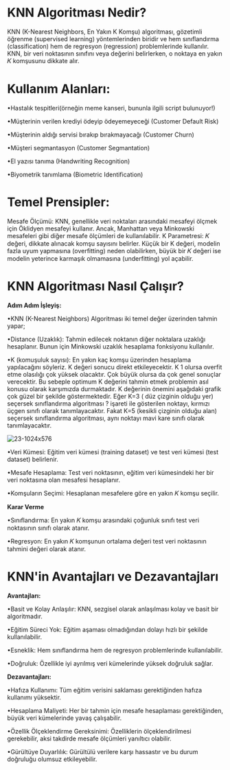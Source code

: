 # KNN Algoritması Nedir?
KNN (K-Nearest Neighbors, En Yakın K Komşu) algoritması, gözetimli öğrenme (supervised learning) yöntemlerinden biridir ve hem sınıflandırma (classification) hem de regresyon (regression) problemlerinde kullanılır. 
KNN, bir veri noktasının sınıfını veya değerini belirlerken, o noktaya en yakın 𝐾 komşusunu dikkate alır.

# Kullanım Alanları:

•Hastalık tespitleri(örneğin meme kanseri, bununla ilgili script bulunuyor!)

•Müşterinin verilen krediyi ödeyip ödeyemeyeceği (Customer Default Risk)

•Müşterinin aldığı servisi bırakıp bırakmayacağı (Customer Churn)

•Müşteri segmantasyon (Customer Segmantation)

•El yazısı tanıma (Handwriting Recognition)

•Biyometrik tanımlama (Biometric Identification)


# Temel Prensipler:
Mesafe Ölçümü: KNN, genellikle veri noktaları arasındaki mesafeyi ölçmek için Öklidyen mesafeyi kullanır. Ancak, Manhattan veya Minkowski mesafeleri gibi diğer mesafe ölçümleri de kullanılabilir.
K Parametresi: 𝐾 değeri, dikkate alınacak komşu sayısını belirler. Küçük bir K değeri, modelin fazla uyum yapmasına (overfitting) neden olabilirken, büyük bir 𝐾 değeri ise modelin yeterince karmaşık olmamasına (underfitting) yol açabilir.

# KNN Algoritması Nasıl Çalışır?
**Adım Adım İşleyiş:**

•KNN (K-Nearest Neighbors) Algoritması iki temel değer üzerinden tahmin yapar;

•Distance (Uzaklık): Tahmin edilecek noktanın diğer noktalara uzaklığı hesaplanır. Bunun için Minkowski uzaklık hesaplama fonksiyonu kullanılır.

•K (komuşuluk sayısı): En yakın kaç komşu üzerinden hesaplama yapılacağını söyleriz. K değeri sonucu direkt etkileyecektir. K 1 olursa overfit etme olasılığı çok yüksek olacaktır. Çok büyük olursa da çok genel sonuçlar verecektir. Bu sebeple optimum K değerini tahmin etmek problemin asıl konusu olarak karşımızda durmaktadır. K değerinin önemini aşağıdaki grafik çok güzel bir şekilde göstermektedir. Eğer K=3 ( düz çizginin olduğu yer) seçersek sınıflandırma algoritması ? işareti ile gösterilen noktayı, kırmızı üçgen sınıfı olarak tanımlayacaktır. Fakat K=5 (kesikli çizginin olduğu alan) seçersek sınıflandırma algoritması, aynı noktayı mavi kare sınıfı olarak tanımlayacaktır.

![23-1024x576](https://github.com/SametBatman/KNN-En-Yakin-Komsu/assets/160470839/851c7e0e-fba9-4552-b5d1-9d329931a3fd)

•Veri Kümesi: Eğitim veri kümesi (training dataset) ve test veri kümesi (test dataset) belirlenir.

•Mesafe Hesaplama: Test veri noktasının, eğitim veri kümesindeki her bir veri noktasına olan mesafesi hesaplanır.

•Komşuların Seçimi: Hesaplanan mesafelere göre en yakın 𝐾 komşu seçilir.

**Karar Verme**

•Sınıflandırma: En yakın 𝐾 komşu arasındaki çoğunluk sınıfı test veri noktasının sınıfı olarak atanır.

•Regresyon: En yakın 𝐾 komşunun ortalama değeri test veri noktasının tahmini değeri olarak atanır.

# KNN'in Avantajları ve Dezavantajları

**Avantajları:** 

•Basit ve Kolay Anlaşılır: KNN, sezgisel olarak anlaşılması kolay ve basit bir algoritmadır.

•Eğitim Süreci Yok: Eğitim aşaması olmadığından dolayı hızlı bir şekilde kullanılabilir.

•Esneklik: Hem sınıflandırma hem de regresyon problemlerinde kullanılabilir.

•Doğruluk: Özellikle iyi ayrılmış veri kümelerinde yüksek doğruluk sağlar.

**Dezavantajları:** 

•Hafıza Kullanımı: Tüm eğitim verisini saklaması gerektiğinden hafıza kullanımı yüksektir.

•Hesaplama Maliyeti: Her bir tahmin için mesafe hesaplaması gerektiğinden, büyük veri kümelerinde yavaş çalışabilir.

•Özellik Ölçeklendirme Gereksinimi: Özelliklerin ölçeklendirilmesi gerekebilir, aksi takdirde mesafe ölçümleri yanıltıcı olabilir.

•Gürültüye Duyarlılık: Gürültülü verilere karşı hassastır ve bu durum doğruluğu olumsuz etkileyebilir.
